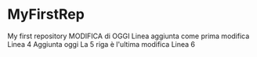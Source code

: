 # MyFirstRep
My first repository MODIFICA di OGGI
Linea aggiunta come prima modifica
Linea 4 Aggiunta oggi
La 5 riga è l'ultima modifica
Linea 6
